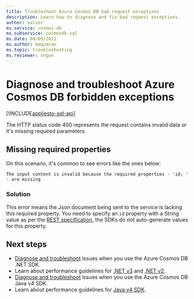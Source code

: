 ```yaml
---
title: Troubleshoot Azure Cosmos DB bad request exceptions
description: Learn how to diagnose and fix bad request exceptions.
author: ealsur
ms.service: cosmos-db
ms.subservice: cosmosdb-sql
ms.date: 04/05/2021
ms.author: maquaran
ms.topic: troubleshooting
ms.reviewer: sngun
---
```


# Diagnose and troubleshoot Azure Cosmos DB forbidden exceptions
[!INCLUDE[appliesto-sql-api](includes/appliesto-sql-api.md)]

The HTTP status code 400 represents the request contains invalid data or it's missing required parameters.

## Missing required properties
On this scenario, it's common to see errors like the ones below:

```
The input content is invalid because the required properties - 'id; ' - are missing
```

### Solution
This error means the Json document being sent to the service is lacking this required property. You need to specify an `id` property with a String value as per the [REST specification](https://docs.microsoft.com/rest/api/cosmos-db/documents), the SDKs do not auto-generate values for this property.

## Next steps
* [Diagnose and troubleshoot](troubleshoot-dot-net-sdk.md) issues when you use the Azure Cosmos DB .NET SDK.
* Learn about performance guidelines for [.NET v3](performance-tips-dotnet-sdk-v3-sql.md) and [.NET v2](performance-tips.md).
* [Diagnose and troubleshoot](troubleshoot-java-sdk-v4-sql.md) issues when you use the Azure Cosmos DB Java v4 SDK.
* Learn about performance guidelines for [Java v4 SDK](performance-tips-java-sdk-v4-sql.md).